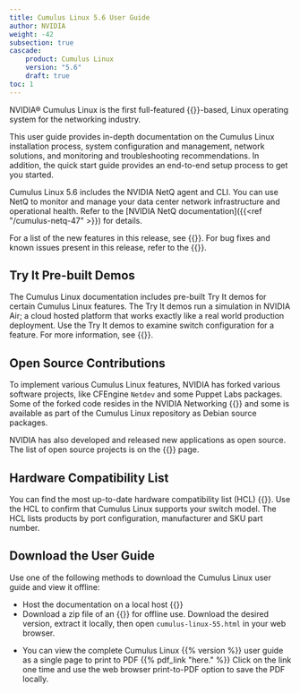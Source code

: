 ```yaml
---
title: Cumulus Linux 5.6 User Guide
author: NVIDIA
weight: -42
subsection: true
cascade:
    product: Cumulus Linux
    version: "5.6"
    draft: true
toc: 1
---
```

NVIDIA® Cumulus Linux is the first full-featured {{<exlink url="https://www.debian.org/releases/buster/" text="Debian Buster" >}}-based,
Linux operating system for the networking industry.

This user guide provides in-depth documentation on the Cumulus Linux installation process, system configuration and management, network solutions, and monitoring and troubleshooting recommendations. In addition, the quick start guide provides an end-to-end setup process to get you started.

Cumulus Linux 5.6 includes the NVIDIA NetQ agent and CLI. You can use NetQ to monitor and manage your data center network infrastructure and operational health. Refer to the [NVIDIA NetQ documentation]({{<ref "/cumulus-netq-47" >}}) for details.

For a list of the new features in this release, see {{<link url="Whats-New" text="What's New">}}. For bug fixes and known issues present in this release, refer to the {{<link url="Cumulus-Linux-5.6-Release-Notes" text="Cumulus Linux 5.6 Release Notes">}}.
<!-- vale off -->
## Try It Pre-built Demos
<!-- vale on -->
The Cumulus Linux documentation includes pre-built Try It demos for certain Cumulus Linux features. The Try It demos run a simulation in NVIDIA Air; a cloud hosted platform that works exactly like a real world production deployment. Use the Try It demos to examine switch configuration for a feature. For more information, see {{<link url="Try-It-Pre-built-Demos" text="Try It Pre-built Demos">}}.

## Open Source Contributions

To implement various Cumulus Linux features, NVIDIA has forked various software projects, like CFEngine `Netdev` and some Puppet Labs packages. Some of the forked code resides in the NVIDIA Networking {{<exlink url="https://github.com/CumulusNetworks" text="GitHub repository" >}} and some is available as part of the Cumulus Linux repository as Debian source packages.

NVIDIA has also developed and released new applications as open source. The list of open source projects is on the {{<link title="Cumulus Linux 5.6 Packages" text="Cumulus Linux packages" >}} page.

## Hardware Compatibility List

You can find the most up-to-date hardware compatibility list (HCL) {{<exlink url="https://www.nvidia.com/en-us/networking/ethernet-switching/hardware-compatibility-list/" text="here" >}}. Use the HCL to confirm that Cumulus Linux supports your switch model. The HCL lists products by port configuration, manufacturer and SKU part number.

## Download the User Guide

Use one of the following methods to download the Cumulus Linux user guide and view it offline:

- Host the documentation on a local host {{<exlink url="https://github.com/CumulusNetworks/docs" text="using hugo.">}}
- Download a zip file of an {{<exlink url="https://docs.nvidia.com/networking-ethernet-software/cumulus-linux-55/CL5-html.zip" text="HTML documentation build">}} for offline use. Download the desired version, extract it locally, then open `cumulus-linux-55.html` in your web browser.
<!-- vale off -->
- You can view the complete Cumulus Linux {{% version %}} user guide as a single page to print to PDF {{% pdf_link "here." %}} Click on the link one time and use the web browser print-to-PDF option to save the PDF locally.
<!-- vale on -->